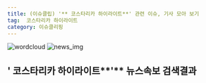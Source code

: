 ```yaml
---
title: (이슈클립) '** 코스타리카 하이라이트**' 관련 이슈, 기사 모아 보기
tag:  코스타리카 하이라이트
category: 이슈클리핑
---
```

![wordcloud](https://s3.ap-northeast-2.amazonaws.com/lyrics101-wordcloud/2018-09-07-1536328389.png)
![news_img](https://user-images.githubusercontent.com/42597476/44507050-1206f400-a6e4-11e8-8d98-7ffbfebb353f.png)
## **'** 코스타리카 하이라이트**'** 뉴스속보 검색결과

